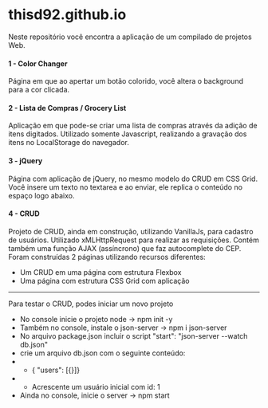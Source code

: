 # thisd92.github.io

Neste repositório você encontra a aplicação de um compilado de projetos Web.

#### 1 - Color Changer

Página em que ao apertar um botão colorido, você altera o background para a cor clicada.

#### 2 - Lista de Compras / Grocery List

Aplicação em que pode-se criar uma lista de compras através da adição de itens digitados.
Utilizado somente Javascript, realizando a gravação dos itens no LocalStorage do navegador.

#### 3 - jQuery

Página com aplicação de jQuery, no mesmo modelo do CRUD em CSS Grid.
Você insere um texto no textarea e ao enviar, ele replica o conteúdo no espaço logo abaixo.

#### 4 - CRUD

Projeto de CRUD, ainda em construção, utilizando VanillaJs, para cadastro de usuários.
Utilizado xMLHttpRequest para realizar as requisições.
Contém também uma função AJAX (assíncrono) que faz autocomplete do CEP.
Foram construídas 2 páginas utilizando recursos diferentes:
- Um CRUD em uma página com estrutura Flexbox
- Uma página com estrutura CSS Grid com aplicação

----------------------------------------------------------------------
Para testar o CRUD, podes iniciar um novo projeto
- No console inicie o projeto node -> npm init -y
- Também no console, instale o json-server -> npm i json-server
- No arquivo package.json incluir o script "start": "json-server --watch db.json"
- crie um arquivo db.json com o seguinte conteúdo:
- - { "users": [{}]}
- - Acrescente um usuário inicial com id: 1
- Ainda no console, inicie o server -> npm start
